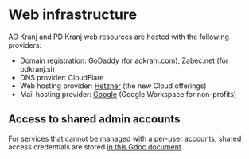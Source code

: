 # Web infrastructure

AO Kranj and PD Kranj web resources are hosted with the following providers:
- Domain registration: GoDaddy (for aokranj.com), Zabec.net (for pdkranj.si)
- DNS provider: CloudFlare
- Web hosting provider: [Hetzner](https://console.hetzner.cloud) (the new Cloud offerings)
- Mail hosting provider: [Google](admin.google.com) (Google Workspace for non-profits)



## Access to shared admin accounts

For services that cannot be managed with a per-user accounts, shared access credentials are stored [in this Gdoc document](https://docs.google.com/document/d/14AWf-AGrkmL9sXSIKNZtTy6fsr2FF014JLQlkA4WLAw).
